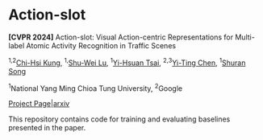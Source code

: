 # Action-slot

**[CVPR 2024]** Action-slot: Visual Action-centric Representations for Multi-label Atomic Activity Recognition in Traffic Scenes

<sup>1,</sup><sup>2</sup>[Chi-Hsi Kung]([https://mengdaxu.github.io/](https://hankkung.github.io/website/)),  <sup>1,</sup>[Shu-Wei Lu](),  <sup>1</sup>[Yi-Hsuan Tsai]([https://cheng-chi.github.io/](https://sites.google.com/site/yihsuantsai/)),  <sup>2,</sup><sup>3</sup>[Yi-Ting Chen]([https://www.cs.cmu.edu/~mmv/](https://sites.google.com/site/yitingchen0524)),  <sup>1</sup>[Shuran Song](https://shurans.github.io/)

<sup>1</sup>National Yang Ming Chioa Tung University,  <sup>2</sup>Google

[Project Page]([https://xskill.cs.columbia.edu/)|[arxiv](https://arxiv.org/pdf/2307.09955.pdf](https://hcis-lab.github.io/Action-slot/))

This repository contains code for training and evaluating baselines presented in the paper.
